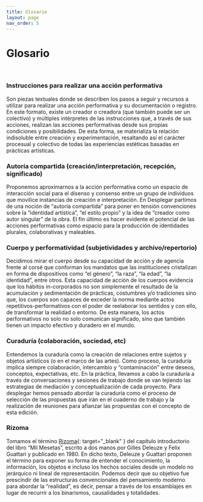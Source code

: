```yaml
---
title: Glosario
layout: page
nav_order: 5
---
```


# Glosario
<br />

### Instrucciones para realizar una acción performativa
Son piezas textuales donde se describen los pasos a seguir y recursos a utilizar para realizar una acción performativa y su documentación o registro. En este formato, existe un creador o creadora (que también puede ser un colectivo) y múltiples intérpretes de las instrucciones que, a través de sus acciones, realizan las acciones performativas desde sus propias condiciones y posibilidades. De esta forma, se materializa la relación indisoluble entre creación y experimentación, resaltando así el carácter procesual y colectivo de todas las experiencias estéticas basadas en prácticas artísticas.
<br />

### Autoría compartida (creación/interpretación, recepción, significado)
Proponemos aproximarnos a la acción performativa como un espacio de interacción social para el disenso y consenso entre un grupo de individuos que movilice instancias de creación e interpretación. En Desplegar partimos de una noción de “autoría compartida” para poner en tensión convenciones sobre la “identidad artística”, “el estilo propio” y la idea de “creador como autor singular” de la obra. El fin último es hacer evidente el potencial de las acciones performativas como espacio para la producción de identidades plurales, colaborativas y maleables.
<br />

### Cuerpo y performatividad (subjetividades y archivo/repertorio)
Decidimos mirar el cuerpo desde su capacidad de acción y de agencia frente al corsé que conforman los mandatos que las instituciones cristalizan en forma de dispositivos como “el género”, “la raza”, “la edad”, “la identidad”, entre otros. Esta capacidad de acción de los cuerpos evidencia que los hábitos in-corporados no son simplemente el resultado de la acumulación y sedimentación de prácticas, costumbres y/o tradiciones sino que, los cuerpos son capaces de exceder la norma mediante actos repetitivos-performativos con el poder de reelaborar los sentidos y con ello, de transformar la realidad o entorno. De esta manera, los actos performativos no solo no solo comunican significado, sino que también tienen un impacto efectivo y duradero en el mundo.
<br />

### Curaduría (colaboración, sociedad, etc)
Entendemos la curaduría como la creación de relaciones entre sujetos y objetos artísticos (o en el marco de las artes). Como proceso, la curaduría implica siempre colaboración, intercambio y “contaminación” entre deseos, conceptos, expectativas, etc. En la práctica, llevamos a cabo la curaduría a través de conversaciones y sesiones de trabajo donde se van tejiendo las estrategias de mediación y conceptualización de cada proyecto. Para desplegar hemos pensado abordar la curaduría como el proceso de selección de las propuestas que irán en el cuaderno de trabajo y la realización de reuniones para afianzar las propuestas con el concepto de esta edición.
<br />

### Rizoma
Tomamos el término [Rizoma](https://drive.google.com/file/d/13DAIKrf4Wx4B2PTvwV7indOHPmUbwBn0/view?usp=sharing){: target="_blank" } del capítulo introductorio del libro “Mil Mesetas”, escrito a dos manos por Gilles Deleuze y Felix Guattari y publicado en 1980. En dicho texto, Deleuze y Guattari proponen el término para exponer su forma de entender el conocimiento, la información, los objetos e incluso los hechos sociales desde un modelo no jerárquico ni lineal de representación. Podemos decir que su objetivo fue prescindir de las estructuras convencionales del pensamiento moderno para abordar la “realidad”, es decir, pensar a través de los ensamblajes en lugar de recurrir a los binarismos, causalidades y totalidades.
<br />
